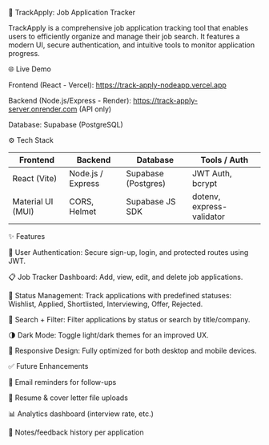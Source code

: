 🎯 TrackApply: Job Application Tracker

TrackApply is a comprehensive job application tracking tool that enables users to efficiently organize and manage their job search. It features a modern UI, secure authentication, and intuitive tools to monitor application progress.

🌐 Live Demo

Frontend (React - Vercel): https://track-apply-nodeapp.vercel.app

Backend (Node.js/Express - Render): https://track-apply-server.onrender.com (API only)

Database: Supabase (PostgreSQL)

⚙️ Tech Stack

| Frontend          | Backend           | Database            | Tools / Auth              |
| ----------------- | ----------------- | ------------------- | ------------------------- |
| React (Vite)      | Node.js / Express | Supabase (Postgres) | JWT Auth, bcrypt          |
| Material UI (MUI) | CORS, Helmet      | Supabase JS SDK     | dotenv, express-validator |


✨ Features

🔐 User Authentication: Secure sign-up, login, and protected routes using JWT.

📋 Job Tracker Dashboard: Add, view, edit, and delete job applications.

🔄 Status Management: Track applications with predefined statuses:
Wishlist, Applied, Shortlisted, Interviewing, Offer, Rejected.

🔎 Search + Filter: Filter applications by status or search by title/company.

🌗 Dark Mode: Toggle light/dark themes for an improved UX.

📱 Responsive Design: Fully optimized for both desktop and mobile devices.

✅ Future Enhancements

🔔 Email reminders for follow-ups

📎 Resume & cover letter file uploads

📊 Analytics dashboard (interview rate, etc.)

📝 Notes/feedback history per application
